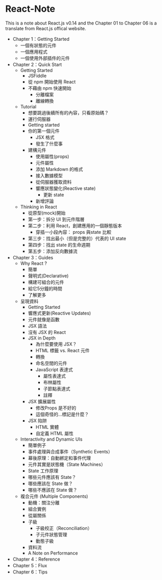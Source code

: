 # React-Note
This is a note about React.js v0.14 and the Chapter 01 to Chapter 06 is a translate from React.js offical website.

* Chapter 1：Getting Started
  * 一個有狀態的元件
  * 一個應用程式
  * 一個使用外部插件的元件
* Chapter 2：Quick Start
  * Getting Started
    * JSFiddle
    * 從 npm 開始使用 React
    * 不藉由 npm 快速開始
      * 分離檔案
      * 離線轉換
  * Tutorial
    * 想要跳過後續所有的內容，只看原始碼？
    * 運行伺服器
    * Getting started
    * 你的第一個元件
      * JSX 格式
      * 發生了什麼事
    * 建構元件
      * 使用屬性(props)
      * 元件屬性
      * 添加 Markdown 的格式
      * 接入數據模型
      * 從伺服器獲取資料
      * 響應狀態變化(Reactive state)
        * 更新 state
      * 新增評論
  * Thinking in React
    * 從原型(mock)開始
    * 第一步：拆分 UI 到元件階層
    * 第二步：利用 React，創建應用的一個靜態版本
      * 穿插一小段內容： props 與state 比較
    * 第三步：找出最小（但是完整的）代表的 UI state
    * 第四步：找出 state 的生命週期
    * 第五步：添加反向數據流
* Chapter 3：Guides
  * Why React ?
    * 簡單
    * 聲明式(Declarative)
    * 構建可組合的元件
    * 給它5分鐘的時間
    * 了解更多
  * 呈現資料
    * Getting Started
    * 響應式更新(Reactive Updates)
    * 元件就像是函數
    * JSX 語法
    * 沒有 JSX 的 React
    * JSX in Depth
      * 為什麼要使用 JSX？
      * HTML 標籤 vs. React 元件
      * 轉換
      * 命名空間的元件
      * JavaScript 表達式
        * 屬性表達式
        * 布林屬性
        * 子節點表達式
        * 註釋
    * JSX 擴展屬性
      * 修改Props 是不好的
      * 這個奇怪的...標記是什麼？
    * JSX 陷阱
      * HTML 實體
      * 自定義 HTML 屬性
  * Interactivity and Dynamic UIs
    * 簡單例子
    * 事件處理與合成事件（Synthetic Events）
    * 幕後原理：自動綁定和事件代理
    * 元件其實是狀態機（State Machines）
    * State 工作原理
    * 哪些元件應該有 State？
    * 哪些應該在 State 做？
    * 哪些不應該在 State 做？
  * 複合元件 (Multiple Components)
    * 動機：關注分離
    * 組合實例
    * 從屬關係
    * 子級
      * 子級校正（Reconciliation）
      * 子元件狀態管理
      * 動態子級
    * 資料流
    * A Note on Performance
* Chapter 4：Reference
* Chapter 5：Flux
* Chapter 6：Tips